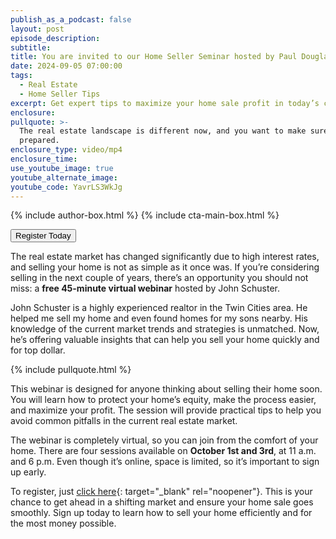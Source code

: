 ```yaml
---
publish_as_a_podcast: false
layout: post
episode_description:
subtitle:
title: You are invited to our Home Seller Seminar hosted by Paul Douglas
date: 2024-09-05 07:00:00
tags:
  - Real Estate
  - Home Seller Tips
excerpt: Get expert tips to maximize your home sale profit in today’s changing market.
enclosure:
pullquote: >-
  The real estate landscape is different now, and you want to make sure you’re
  prepared.
enclosure_type: video/mp4
enclosure_time:
use_youtube_image: true
youtube_alternate_image:
youtube_code: YavrLS3WkJg
---
```


{% include author-box.html %}
{% include cta-main-box.html %}


<div class="text-center"><a href="https://www.johnschustergroup.com/home_seller_forum" target="blank"><button type="button">Register Today</button></a></div>

The real estate market has changed significantly due to high interest rates, and selling your home is not as simple as it once was. If you’re considering selling in the next couple of years, there’s an opportunity you should not miss: a **free 45-minute virtual webinar** hosted by John Schuster.

John Schuster is a highly experienced realtor in the Twin Cities area. He helped me sell my home and even found homes for my sons nearby. His knowledge of the current market trends and strategies is unmatched. Now, he’s offering valuable insights that can help you sell your home quickly and for top dollar.<br>

{% include pullquote.html %}

This webinar is designed for anyone thinking about selling their home soon. You will learn how to protect your home’s equity, make the process easier, and maximize your profit. The session will provide practical tips to help you avoid common pitfalls in the current real estate market.

The webinar is completely virtual, so you can join from the comfort of your home. There are four sessions available on **October 1st and 3rd**, at 11 a.m. and 6 p.m. Even though it’s online, space is limited, so it’s important to sign up early.

To register, just [click here](https://www.johnschustergroup.com/home_seller_forum){: target="_blank" rel="noopener"}. This is your chance to get ahead in a shifting market and ensure your home sale goes smoothly. Sign up today to learn how to sell your home efficiently and for the most money possible.